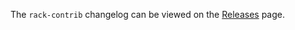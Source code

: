 The `rack-contrib` changelog can be viewed on the [Releases](https://github.com/rack/rack-contrib/releases) page.
